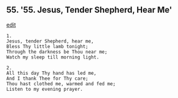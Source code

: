 
## 55.  '55. Jesus, Tender Shepherd, Hear Me'
[edit](https://docs.google.com/document/d/1FwiaVkquOHYj6BNnnq3LQ9ZNV9ouVzvf/edit?mode=html)






    1.
    Jesus, tender Shepherd, hear me,
    Bless Thy little lamb tonight;
    Through the darkness be Thou near me;
    Watch my sleep till morning light.

    2.
    All this day Thy hand has led me,
    And I thank Thee for Thy care;
    Thou hast clothed me, warmed and fed me;
    Listen to my evening prayer.
